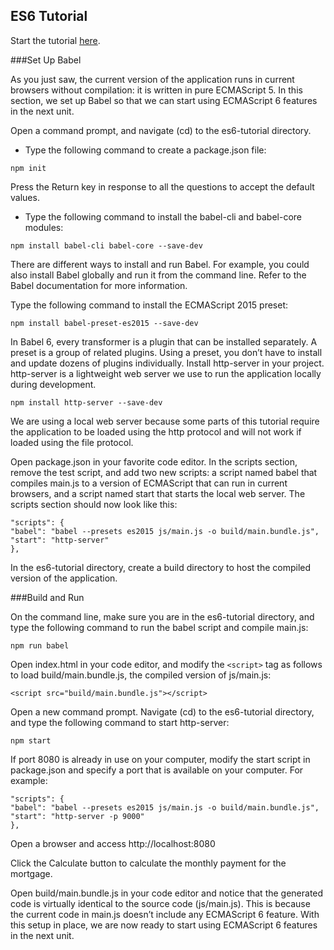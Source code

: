 ## ES6 Tutorial

Start the tutorial [here](http://ccoenraets.github.io/es6-tutorial).

###Set Up Babel

As you just saw, the current version of the application runs in current browsers without compilation: it is written in pure ECMAScript 5. In this section, we set up Babel so that we can start using ECMAScript 6 features in the next unit.

Open a command prompt, and navigate (cd) to the es6-tutorial directory.

 - Type the following command to create a package.json file:

`npm init`

Press the Return key in response to all the questions to accept the default values.

- Type the following command to install the babel-cli and babel-core modules:

`npm install babel-cli babel-core --save-dev`

There are different ways to install and run Babel. For example, you could also install Babel globally and run it from the command line. Refer to the Babel documentation for more information.

Type the following command to install the ECMAScript 2015 preset:

`npm install babel-preset-es2015 --save-dev`

In Babel 6, every transformer is a plugin that can be installed separately. A preset is a group of related plugins. Using a preset, you don’t have to install and update dozens of plugins individually.
Install http-server in your project. http-server is a lightweight web server we use to run the application locally during development.

`npm install http-server --save-dev`

We are using a local web server because some parts of this tutorial require the application to be loaded using the http protocol and will not work if loaded using the file protocol.

Open package.json in your favorite code editor. In the scripts section, remove the test script, and add two new scripts: a script named babel that compiles main.js to a version of ECMAScript that can run in current browsers, and a script named start that starts the local web server. The scripts section should now look like this:

```
"scripts": {
"babel": "babel --presets es2015 js/main.js -o build/main.bundle.js",
"start": "http-server"
},
```

In the es6-tutorial directory, create a build directory to host the compiled version of the application.

###Build and Run

On the command line, make sure you are in the es6-tutorial directory, and type the following command to run the babel script and compile main.js:

 `npm run babel`

Open index.html in your code editor, and modify the `<script>` tag as follows to load build/main.bundle.js, the compiled version of js/main.js:

`<script src="build/main.bundle.js"></script>`

Open a new command prompt. Navigate (cd) to the es6-tutorial directory, and type the following command to start http-server:

`npm start`

If port 8080 is already in use on your computer, modify the start script in package.json and specify a port that is available on your computer. For example:


```
"scripts": {
"babel": "babel --presets es2015 js/main.js -o build/main.bundle.js",
"start": "http-server -p 9000"
},
```
Open a browser and access http://localhost:8080

Click the Calculate button to calculate the monthly payment for the mortgage.

Open build/main.bundle.js in your code editor and notice that the generated code is virtually identical to the source code (js/main.js). This is because the current code in main.js doesn’t include any ECMAScript 6 feature. With this setup in place, we are now ready to start using ECMAScript 6 features in the next unit.
